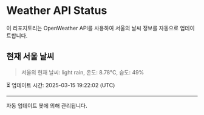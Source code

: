 
# Weather API Status

이 리포지토리는 OpenWeather API를 사용하여 서울의 날씨 정보를 자동으로 업데이트합니다.

## 현재 서울 날씨
> 서울의 현재 날씨: light rain, 온도: 8.78°C, 습도: 49%

⏳ 업데이트 시간: 2025-03-15 19:22:02 (UTC)

---
자동 업데이트 봇에 의해 관리됩니다.
